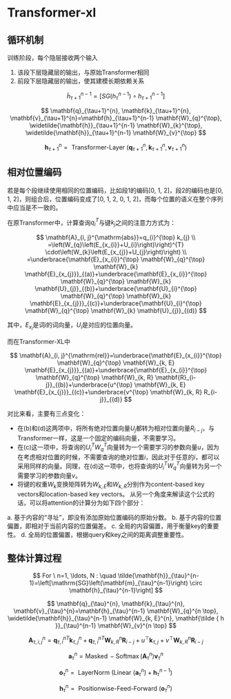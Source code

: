 # Transformer-xl

## 循环机制

训练阶段，每个隐层接收两个输入

1. 该段下层隐藏层的输出，与原始Transformer相同
2. 前段下层隐藏层的输出，使其建模长期依赖关系

$$ \widetilde{h}_{\tau + 1} ^ {n-1} = [SG(h_{\tau}^{n-1}) \circ h_{\tau + 1} ^{n-1}] \tag{extened context}  $$

$$
\mathbf{q}_{\tau+1}^{n}, \mathbf{k}_{\tau+1}^{n}, \mathbf{v}_{\tau+1}^{n}=\mathbf{h}_{\tau+1}^{n-1} \mathbf{W}_{q}^{\top}, \widetilde{\mathbf{h}}_{\tau+1}^{n-1} \mathbf{W}_{k}^{\top}, \widetilde{\mathbf{h}}_{\tau+1}^{n-1} \mathbf{W}_{v}^{\top}
$$

$$
\mathbf{h}_{\tau+1}^{n}=\text { Transformer-Layer }\left(\mathbf{q}_{\tau+1}^{n}, \mathbf{k}_{\tau+1}^{n}, \mathbf{v}_{\tau+1}^{n}\right)
$$

## 相对位置编码

若是每个段继续使用相同的位置编码，比如段1的编码[0, 1, 2]，段2的编码也是[0, 1, 2]，则组合后，位置编码变成了[0, 1, 2, 0, 1, 2]，而每个位置的语义在整个序列中应当是不一致的。

在原Transformer中，计算查询$q_i^T$与键$k_j$之间的注意力方式为：

$$
\mathbf{A}_{i, j}^{\mathrm{abs}}=q_{i}^{\top} k_{j} \\ =\left(W_{q}\left(E_{x_{i}}+U_{i}\right)\right)^{T} \cdot\left(W_{k}\left(E_{x_{j}}+U_{j}\right)\right)
\\ =\underbrace{\mathbf{E}_{x_{i}}^{\top} \mathbf{W}_{q}^{\top} \mathbf{W}_{k} \mathbf{E}_{x_{j}}}_{(a)}+\underbrace{\mathbf{E}_{x_{i}}^{\top} \mathbf{W}_{q}^{\top} \mathbf{W}_{k} \mathbf{U}_{j}}_{(b)}+\underbrace{\mathbf{U}_{i}^{\top} \mathbf{W}_{q}^{\top} \mathbf{W}_{k} \mathbf{E}_{x_{j}}}_{(c)}+\underbrace{\mathbf{U}_{i}^{\top} \mathbf{W}_{q}^{\top} \mathbf{W}_{k} \mathbf{U}_{j}}_{(d)}
$$

其中，$E_{x_i}$是词$i$的词向量，$U_i$是对应的位置向量。

而在Transformer-XL中

$$
\mathbf{A}_{i, j}^{\mathrm{rel}}=\underbrace{\mathbf{E}_{x_{i}}^{\top} \mathbf{W}_{q}^{\top} \mathbf{W}_{k, E} \mathbf{E}_{x_{j}}}_{(a)}+\underbrace{\mathbf{E}_{x_{i}}^{\top} \mathbf{W}_{q}^{\top} \mathbf{W}_{k, R} \mathbf{R}_{i-j}}_{(b)}+\underbrace{u^{\top} \mathbf{W}_{k, E} \mathbf{E}_{x_{j}}}_{(c)}+\underbrace{v^{\top} \mathbf{W}_{k, R} R_{i-j}}_{(d)}
$$

对比来看，主要有三点变化：

* 在(b)和(d)这两项中，将所有绝对位置向量$U_j$都转为相对位置向量$R_{i-j}$，与Transformer一样，这是一个固定的编码向量，不需要学习。
* 在(c)这一项中，将查询的$U_i^TW_q^T$向量转为一个需要学习的参数向量$u$，因为在考虑相对位置的时候，不需要查询的绝对位置$i$，因此对于任意的$i$，都可以采用同样的向量。同理，在(d)这一项中，也将查询的$U_i^TW_q^T$向量转为另一个需要学习的参数向量$v$。
* 将键的权重$W_k$变换矩阵转为$W_{k,E}$和$W_{k,R}$分别作为content-based key vectors和location-based key vectors。
从另一个角度来解读这个公式的话，可以将attention的计算分为如下四个部分：

a. 基于内容的“寻址”，即没有添加原始位置编码的原始分数。
b. 基于内容的位置偏置，即相对于当前内容的位置偏差。
c. 全局的内容偏置，用于衡量key的重要性。
d. 全局的位置偏置，根据query和key之间的距离调整重要性。

## 整体计算过程

$$
For \ n=1, \ldots, N : \quad \tilde{\mathbf{h}}_{\tau}^{n-1}=\left[\mathrm{SG}\left(\mathbf{m}_{\tau}^{n-1}\right) \circ \mathbf{h}_{\tau}^{n-1}\right]
$$

$$
\mathbf{q}_{\tau}^{n}, \mathbf{k}_{\tau}^{n}, \mathbf{v}_{\tau}^{n}=\mathbf{h}_{\tau}^{n-1} \mathbf{W}_{q}^{n \top}, \widetilde{\mathbf{h}}_{\tau}^{n-1} \mathbf{W}_{k, E}^{n}, \mathbf{\tilde { h }}_{\tau}^{n-1} \mathbf{W}_{v}^{n \top}
$$

$$
\mathbf{A}_{\tau, i, j}^{n}={\mathbf{q}_{\tau, i}^{n}}^T\mathbf{k}_{\tau, j}^{n}+{\mathbf{q}_{\tau, i}^{n}}^T\mathbf{W}_{k, R}^{n} \mathbf{R}_{i-j}+u^{\top} \mathbf{k}_{\tau, j}+v^{\top} \mathbf{W}_{k, R}^{n} \mathbf{R}_{i-j}
$$

$$
\mathbf{a}_{\tau}^{n}=\operatorname{Masked}-\operatorname{Softmax}\left(\mathbf{A}_{\tau}^{n}\right) \mathbf{v}_{\tau}^{n}
$$

$$
\mathbf{o}_{\tau}^{n}=\text { LayerNorm (Linear }\left(\mathbf{a}_{\tau}^{n}\right)+\mathbf{h}_{\tau}^{n-1} )
$$

$$
\mathbf{h}_{\tau}^{n}=\text { Positionwise-Feed-Forward }\left(\mathbf{o}_{\tau}^{n}\right)
$$